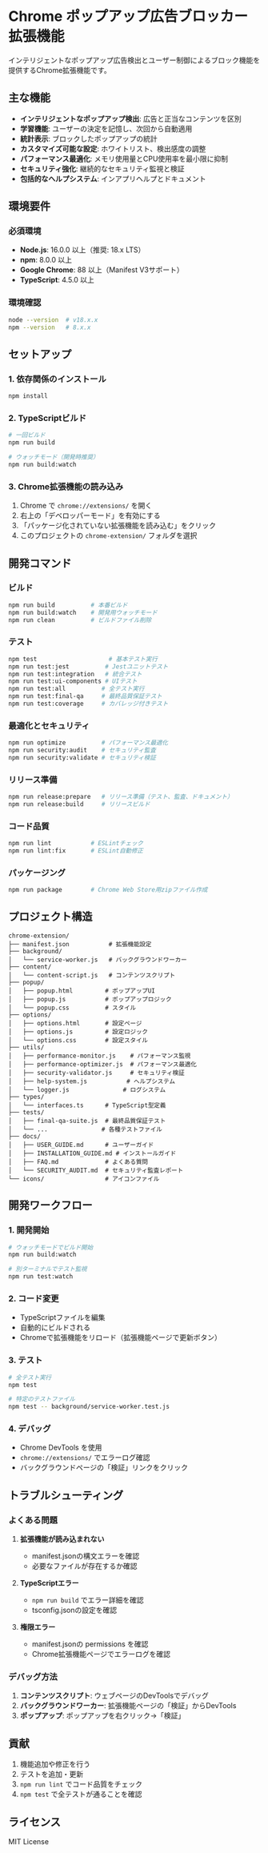 # Chrome ポップアップ広告ブロッカー拡張機能

インテリジェントなポップアップ広告検出とユーザー制御によるブロック機能を提供するChrome拡張機能です。

## 主な機能

- **インテリジェントなポップアップ検出**: 広告と正当なコンテンツを区別
- **学習機能**: ユーザーの決定を記憶し、次回から自動適用
- **統計表示**: ブロックしたポップアップの統計
- **カスタマイズ可能な設定**: ホワイトリスト、検出感度の調整
- **パフォーマンス最適化**: メモリ使用量とCPU使用率を最小限に抑制
- **セキュリティ強化**: 継続的なセキュリティ監視と検証
- **包括的なヘルプシステム**: インアプリヘルプとドキュメント

## 環境要件

### 必須環境
- **Node.js**: 16.0.0 以上（推奨: 18.x LTS）
- **npm**: 8.0.0 以上
- **Google Chrome**: 88 以上（Manifest V3サポート）
- **TypeScript**: 4.5.0 以上

### 環境確認
```bash
node --version  # v18.x.x
npm --version   # 8.x.x
```

## セットアップ

### 1. 依存関係のインストール
```bash
npm install
```

### 2. TypeScriptビルド
```bash
# 一回ビルド
npm run build

# ウォッチモード（開発時推奨）
npm run build:watch
```

### 3. Chrome拡張機能の読み込み
1. Chrome で `chrome://extensions/` を開く
2. 右上の「デベロッパーモード」を有効にする
3. 「パッケージ化されていない拡張機能を読み込む」をクリック
4. このプロジェクトの `chrome-extension/` フォルダを選択

## 開発コマンド

### ビルド
```bash
npm run build          # 本番ビルド
npm run build:watch    # 開発用ウォッチモード
npm run clean          # ビルドファイル削除
```

### テスト
```bash
npm test                    # 基本テスト実行
npm run test:jest          # Jestユニットテスト
npm run test:integration   # 統合テスト
npm run test:ui-components # UIテスト
npm run test:all          # 全テスト実行
npm run test:final-qa     # 最終品質保証テスト
npm run test:coverage     # カバレッジ付きテスト
```

### 最適化とセキュリティ
```bash
npm run optimize          # パフォーマンス最適化
npm run security:audit    # セキュリティ監査
npm run security:validate # セキュリティ検証
```

### リリース準備
```bash
npm run release:prepare   # リリース準備（テスト、監査、ドキュメント）
npm run release:build     # リリースビルド
```

### コード品質
```bash
npm run lint           # ESLintチェック
npm run lint:fix       # ESLint自動修正
```

### パッケージング
```bash
npm run package        # Chrome Web Store用zipファイル作成
```

## プロジェクト構造

```
chrome-extension/
├── manifest.json           # 拡張機能設定
├── background/
│   └── service-worker.js   # バックグラウンドワーカー
├── content/
│   └── content-script.js   # コンテンツスクリプト
├── popup/
│   ├── popup.html         # ポップアップUI
│   ├── popup.js           # ポップアップロジック
│   └── popup.css          # スタイル
├── options/
│   ├── options.html       # 設定ページ
│   ├── options.js         # 設定ロジック
│   └── options.css        # 設定スタイル
├── utils/
│   ├── performance-monitor.js    # パフォーマンス監視
│   ├── performance-optimizer.js  # パフォーマンス最適化
│   ├── security-validator.js     # セキュリティ検証
│   ├── help-system.js           # ヘルプシステム
│   └── logger.js               # ログシステム
├── types/
│   └── interfaces.ts      # TypeScript型定義
├── tests/
│   ├── final-qa-suite.js  # 最終品質保証テスト
│   └── ...               # 各種テストファイル
├── docs/
│   ├── USER_GUIDE.md      # ユーザーガイド
│   ├── INSTALLATION_GUIDE.md # インストールガイド
│   ├── FAQ.md             # よくある質問
│   └── SECURITY_AUDIT.md  # セキュリティ監査レポート
└── icons/                 # アイコンファイル
```

## 開発ワークフロー

### 1. 開発開始
```bash
# ウォッチモードでビルド開始
npm run build:watch

# 別ターミナルでテスト監視
npm run test:watch
```

### 2. コード変更
- TypeScriptファイルを編集
- 自動的にビルドされる
- Chromeで拡張機能をリロード（拡張機能ページで更新ボタン）

### 3. テスト
```bash
# 全テスト実行
npm test

# 特定のテストファイル
npm test -- background/service-worker.test.js
```

### 4. デバッグ
- Chrome DevTools を使用
- `chrome://extensions/` でエラーログ確認
- バックグラウンドページの「検証」リンクをクリック

## トラブルシューティング

### よくある問題

1. **拡張機能が読み込まれない**
   - manifest.jsonの構文エラーを確認
   - 必要なファイルが存在するか確認

2. **TypeScriptエラー**
   - `npm run build` でエラー詳細を確認
   - tsconfig.jsonの設定を確認

3. **権限エラー**
   - manifest.jsonの permissions を確認
   - Chrome拡張機能ページでエラーログを確認

### デバッグ方法

1. **コンテンツスクリプト**: ウェブページのDevToolsでデバッグ
2. **バックグラウンドワーカー**: 拡張機能ページの「検証」からDevTools
3. **ポップアップ**: ポップアップを右クリック→「検証」

## 貢献

1. 機能追加や修正を行う
2. テストを追加・更新
3. `npm run lint` でコード品質をチェック
4. `npm test` で全テストが通ることを確認

## ライセンス

MIT License